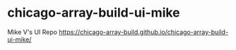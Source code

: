 # chicago-array-build-ui-mike
Mike V's UI Repo
https://chicago-array-build.github.io/chicago-array-build-ui-mike/
